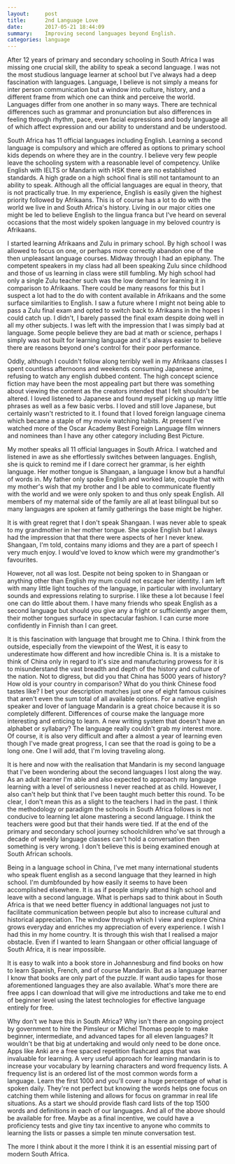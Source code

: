 ```yaml
---
layout:     post
title:      2nd Language Love
date:       2017-05-21 18:44:09
summary:    Improving second languages beyond English.
categories: language
---
```

After 12 years of primary and secondary schooling in South Africa I was missing one crucial skill, the ability to speak a second language. I was not the most studious language learner at school but I've always had a deep fascination with languages. Language, I believe is not simply a means for inter person communication but a window into culture, history, and a different frame from which one can think and perceive the world. Languages differ from one another in so many ways. There are technical differences such as grammar and pronunciation but also differences in feeling through rhythm, pace, even facial expressions and body language all of which affect expression and our ability to understand and be understood.

South Africa has 11 official languages including English. Learning a second language is compulsory and which are offered as options to primary school kids depends on where they are in the country. I believe very few people leave the schooling system with a reasonable level of competency. Unlike English with IELTS or Mandarin with HSK there are no established standards. A high grade on a high school final is still not tantamount to an ability to speak. Although all the official languages are equal in theory, that is not practically true. In my experience, English is easily given the highest priority followed by Afrikaans. This is of course has a lot to do with the world we live in and South Africa's history. Living in our major cities one might be led to believe English to the lingua franca but I've heard on several occasions that the most widely spoken language in my beloved country is Afrikaans.

I started learning Afrikaans and Zulu in primary school. By high school I was allowed to focus on one, or perhaps more correctly abandon one of the then unpleasant language courses. Midway through I had an epiphany. The competent speakers in my class had all been speaking Zulu since childhood and those of us learning in class were still fumbling. My high school had only a single Zulu teacher such was the low demand for learning it in comparison to Afrikaans. There could be many reasons for this but I suspect a lot had to the do with content available in Afrikaans and the some surface similarities to English. I saw a future where I might not being able to pass a Zulu final exam and opted to switch back to Afrikaans in the hopes I could catch up. I didn't, I barely passed the final exam despite doing well in all my other subjects. I was left with the impression that I was simply bad at language. Some people believe they are bad at math or science, perhaps I simply was not built for learning language and it's always easier to believe there are reasons beyond one's control for their poor performance.

Oddly, although I couldn't follow along terribly well in my Afrikaans classes I spent countless afternoons and weekends consuming Japanese anime, refusing to watch any english dubbed content. The high concept science fiction may have been the most appealing part but there was something about viewing the content as the creators intended that I felt shouldn't be altered. I loved listened to Japanese and found myself picking up many little phrases as well as a few basic verbs. I loved and still love Japanese, but certainly wasn't restricted to it. I found that I loved foreign language cinema which became a staple of my movie watching habits. At present I've watched more of the Oscar Academy Best Foreign Language film winners and nominees than I have any other category including Best Picture.

My mother speaks all 11 official languages in South Africa. I watched and listened in awe as she effortlessly switches between languages. English, she is quick to remind me if I dare correct her grammar, is her eighth language. Her mother tongue is Shangaan, a language I know but a handful of words in. My father only spoke English and worked late, couple that with my mother's wish that my brother and I be able to communicate fluently with the world and we were only spoken to and thus only speak English. All members of my maternal side of the family are all at least bilingual but so many languages are spoken at family gatherings the base might be higher.

It is with great regret that I don't speak Shangaan. I was never able to speak to my grandmother in her mother tongue. She spoke English but I always had the impression that that there were aspects of her I never knew. Shangaan, I'm told, contains many idioms and they are a part of speech I very much enjoy. I would've loved to know which were my grandmother's favourites.

However, not all was lost. Despite not being spoken to in Shangaan or anything other than English my mum could not escape her identity. I am left with many little light touches of the language, in particular with involuntary sounds and expressions relating to surprise. I like these a lot because I feel one can do little about them. I have many friends who speak English as a second language but should you give any a fright or sufficiently anger them, their mother tongues surface in spectacular fashion. I can curse more confidently in Finnish than I can greet.

It is this fascination with language that brought me to China. I think from the outside, especially from the viewpoint of the West, it is easy to underestimate how different and how incredible China is. It is a mistake to think of China only in regard to it's size and manufacturing prowess for it is to misunderstand the vast breadth and depth of the history and culture of the nation. Not to digress, but did you that China has 5000 years of history? How old is your country in comparison? What do you think Chinese food tastes like? I bet your description matches just one of eight famous cuisines that aren't even the sum total of all available options. For a native english speaker and lover of language Mandarin is a great choice because it is so completely different. Differences of course make the language more interesting and enticing to learn. A new writing system that doesn't have an alphabet or syllabary? The language really couldn't grab my interest more. Of course, it is also very difficult and after a almost a year of learning even though I've made great progress, I can see that the road is going to be a long one. One I will add, that I'm loving traveling along.

It is here and now with the realisation that Mandarin is my second language that I've been wondering about the second languages I lost along the way. As an adult learner I'm able and also expected to approach my language learning with a level of seriousness I never reached at as child. However, I also can't help but think that I've been taught much better this round. To be clear, I don't mean this as a slight to the teachers I had in the past. I think the methodology or paradigm the schools in South Africa follows is not conducive to learning let alone mastering a second language. I think the teachers were good but that their hands were tied. If at the end of the primary and secondary school journey schoolchildren who've sat through a decade of weekly language classes can't hold a conversation then something is very wrong. I don't believe this is being examined enough at South African schools.

Being in a language school in China, I've met many international students who speak fluent english as a second language that they learned in high school. I'm dumbfounded by how easily it seems to have been accomplished elsewhere. It is as if people simply attend high school and leave with a second language. What is perhaps sad to think about in South Africa is that we need better fluency in addtional languages not just to facilitate communication between people but also to increase cultural and historical appreciation. The window through which I view and explore China grows everyday and enriches my appreciation of every experience. I wish I had this in my home country. It is through this wish that I realised a major obstacle. Even if I wanted to learn Shangaan or other official language of South Africa, it is near impossible.

It is easy to walk into a book store in Johannesburg and find books on how to learn Spanish, French, and of course Mandarin. But as a language learner I know that books are only part of the puzzle. If want audio tapes for those aforementioned languages they are also available. What's more there are free apps I can download that will give me introductions and take me to end of beginner level using the latest technologies for effective language entirely for free.

Why don't we have this in South Africa? Why isn't there an ongoing project by government to hire the Pimsleur or Michel Thomas people to make beginner, intermediate, and advanced tapes for all eleven languages? It wouldn't be that big at undertaking and would only need to be done once. Apps like Anki are a free spaced repetition flashcard apps that was invaluable for learning. A very useful approach for learning mandarin is to increase your vocabulary by learning characters and word frequency lists. A frequency list is an ordered list of the most common words form a language. Learn the first 1000 and you'll cover a huge percentage of what is spoken daily. They're not perfect but knowing the words helps one focus on catching them while listening and allows for focus on grammar in real life situations. As a start we should provide flash card lists of the top 1500 words and definitions in each of our languages. And all of the above should be available for free. Maybe as a final incentive, we could have a proficiency tests and give tiny tax incentive to anyone who commits to learning the lists or passes a simple ten minute conversation test.

The more I think about it the more I think it is an essential missing part of modern South Africa.
